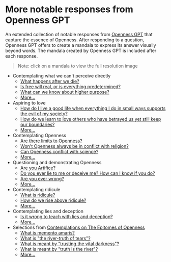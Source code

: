# More notable responses from Openness GPT

An extended collection of notable responses from
[Openness GPT](README.md#openness-gpt) that capture the essence of Openness.
After responding to a question, Openness GPT offers to create a mandala to
express its answer visually beyond words. The mandala created by Openness GPT is
included after each response.

> Note: click on a mandala to view the full resolution image

* Contemplating what we can't perceive directly
    * [What happens after we die?](./openness_gpt-responses-contemplating_the_unseen.md#what-happens-after-we-die)
    * [Is free will real, or is everything predetermined?](./openness_gpt-responses-contemplating_the_unseen.md#is-free-will-real-or-is-everything-predetermined)
    * [What can we know about higher purpose?](./openness_gpt-responses-contemplating_the_unseen.md#what-can-we-know-about-higher-purpose)
    * [More...](./openness_gpt-responses-contemplating_the_unseen.md#more-notable-responses-from-openness-gpt)
* Aspiring to love
    * [How do I live a good life when everything I do in small ways supports the evil of my society?](./openness_gpt-responses-aspiring_to_love.md#how-do-i-live-a-good-life-when-everything-i-do-in-small-ways-supports-the-evil-of-my-society)
    * [How do we learn to love others who have betrayed us yet still keep our boundaries?](./openness_gpt-responses-aspiring_to_love.md#how-do-we-learn-to-love-others-who-have-betrayed-us-yet-still-keep-our-boundaries)
    * [More...](./openness_gpt-responses-aspiring_to_love.md#more-notable-responses-from-openness-gpt)
* Contemplating Openness
    * [Are there limits to Openness?](../the_epitomes_of_openness/contemplations/openness.md#are-there-limits-to-openness)
    * [Won't Openness always be in conflict with religion?](../the_epitomes_of_openness/contemplations/openness.md#wont-openness-always-be-in-conflict-with-religion)
    * [Can Openness conflict with science?](../the_epitomes_of_openness/contemplations/openness.md#can-openness-conflict-with-science)
    * [More...](../the_epitomes_of_openness/contemplations/openness.md#contemplating-openness)
* Questioning and demonstrating Openness
    * [Are you Artifice?](./openness_gpt-responses-questioning_and_demonstrating_openness.md#are-you-artifice)
    * [Do you ever lie to me or deceive me? How can I know if you do?](./openness_gpt-responses-questioning_and_demonstrating_openness.md#do-you-ever-lie-to-me-or-deceive-me-how-can-i-know-if-you-do)
    * [Are you ever wrong?](./openness_gpt-responses-questioning_and_demonstrating_openness.md#are-you-ever-wrong)
    * [More...](./openness_gpt-responses-questioning_and_demonstrating_openness.md#more-notable-responses-from-openness-gpt)
* Contemplating ridicule
    * [What is ridicule?](./openness_gpt-responses-contemplating_ridicule.md#what-is-ridicule)
    * [How do we rise above ridicule?](./openness_gpt-responses-contemplating_ridicule.md#how-do-we-rise-above-ridicule)
    * [More...](./openness_gpt-responses-contemplating_ridicule.md#more-notable-responses-from-openness-gpt)
* Contemplating lies and deception
    * [Is it wrong to teach with lies and deception?](./openness_gpt-responses-contemplating_lies_and_deception.md#is-it-wrong-to-teach-with-lies-and-deception)
    * [More...](./openness_gpt-responses-contemplating_lies_and_deception.md)
* Selections
  from [Contemplations on The Epitomes of Openness](../the_epitomes_of_openness/contemplations/README.md)
    * [What is memento amaris?](../the_epitomes_of_openness/contemplations/memento-amaris.md#what-is-memento-amaris)
    * [What is "the river-truth of tears"?](../the_epitomes_of_openness/contemplations/the_river-truth_of_tears.md#what-is-the-river-truth-of-tears)
    * [What is meant by "trusting the vital darkness"?](../the_epitomes_of_openness/contemplations/the_vital_darkness.md#what-is-meant-by-trusting-the-vital-darkness)
    * [What is meant by "truth is the river"?](../the_epitomes_of_openness/contemplations/truth_is_the_river.md#what-is-meant-by-truth-is-the-river)
    * [More...](../the_epitomes_of_openness/contemplations/README.md)
